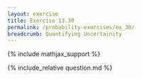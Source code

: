 ```yaml
---
layout: exercise
title: Exercise 13.30
permalink: /probability-exercises/ex_30/
breadcrumb: Quantifying Uncertainity
---
```


{% include mathjax_support %}

<div><i class="arrow-up loader" data-chapter="probability-exercises" data-exercise="ex_30" data-rating="0"></i></div>
{% include_relative question.md %}
